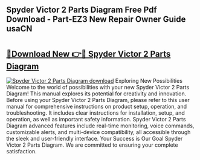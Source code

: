 ## Spyder Victor 2 Parts Diagram Free Pdf Download - Part-EZ3 New Repair Owner Guide usaCN

# <h2><a href="http://dforu4f.blite.top/?on=Spyder+Victor+2+Parts+Diagram">🔗Download New 👉🔴 Spyder Victor 2 Parts Diagram</a></h2>

[![Spyder Victor 2 Parts Diagram download](https://i.imgur.com/lujVjoI.png)](http://dforu4f.blite.top/?on=Spyder+Victor+2+Parts+Diagram)
Exploring New Possibilities Welcome to the world of possibilities with your new Spyder Victor 2 Parts Diagram! This manual explores its potential for creativity and innovation. Before using your Spyder Victor 2 Parts Diagram, please refer to this user manual for comprehensive instructions on product setup, operation, and troubleshooting. It includes clear instructions for installation, setup, and operation, as well as important safety information. Spyder Victor 2 Parts Diagram advanced features include real-time monitoring, voice commands, customizable alerts, and multi-device compatibility, all accessible through the sleek and user-friendly interface. Your Success is Our Goal Spyder Victor 2 Parts Diagram. We are committed to ensuring your complete satisfaction.
